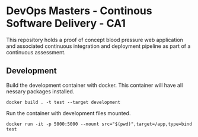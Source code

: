 # DevOps Masters - Continous Software Delivery - CA1

This repository holds a proof of concept blood pressure web application and associated continuous integration and deployment pipeline as part of a continuous assessment.

## Development

Build the development container with docker. This container will have all nessary packages installed.
```
docker build . -t test --target development
```

Run the container with development files mounted.
```
docker run -it -p 5000:5000 --mount src="$(pwd)",target=/app,type=bind test
```